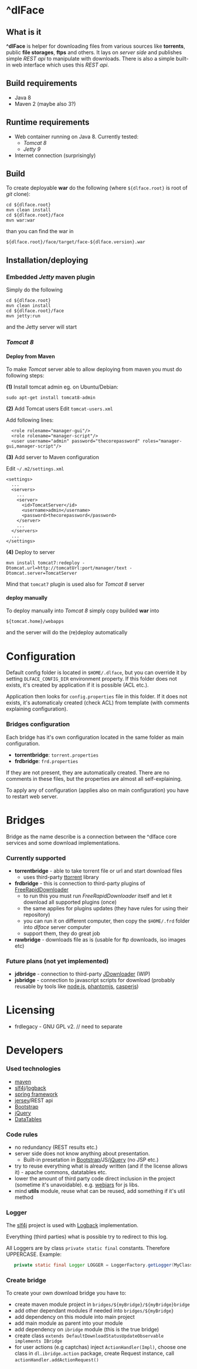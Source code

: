 # ^dlFace

## What is it
**^dlFace** is helper for downloading files from various sources like **torrents**, public **file storages**, **ftps** and others.
It lays on *server side* and publishes simple *REST api* to manipulate with downloads.
There is also a simple built-in web interface which uses this *REST api*.

## Build requirements
- Java 8
- Maven 2 (maybe also 3?)

## Runtime requirements
- Web container running on Java 8. Currently tested:
  - *Tomcat 8*
  - *Jetty 9*
- Internet connection (surprisingly)

## Build
To create deployable **war** do the following (where `${dlface.root}` is root of *git* clone):

```
cd ${dlface.root}
mvn clean install
cd ${dlface.root}/face
mvn war:war
```

than you can find the war in

`${dlface.root}/face/target/face-${dlface.version}.war`

## Installation/deploying

### Embedded *Jetty* maven plugin

Simply do the following
```
cd ${dlface.root}
mvn clean install
cd ${dlface.root}/face
mvn jetty:run
```
and the Jetty server will start

### *Tomcat 8*

#### Deploy from Maven
To make *Tomcat* server able to allow deploying from maven you must do following steps:

**(1)** Install tomcat admin
eg. on Ubuntu/Debian:

`sudo apt-get install tomcat8-admin`

**(2)** Add Tomcat users
Edit `tomcat-users.xml`

Add following lines:
```
  <role rolename="manager-gui"/>
  <role rolename="manager-script"/>
  <user username="admin" password="thecorepassword" roles="manager-gui,manager-script"/>
```

**(3)** Add server to Maven configuration

Edit  `~/.m2/settings.xml`
```
<settings>
  ...
  <servers>
    ...
    <server>
      <id>TomcatServer</id>
      <username>admin</username>
      <password>thecorepassword</password>
    </server>
    ...
  </servers>
  ...
</settings>
```

**(4)** Deploy to server
```
mvn install tomcat7:redeploy -Dtomcat.url=http://tomcatUrl:port/manager/text -Dtomcat.server=TomcatServer
```
Mind that `tomcat7` plugin is used also for *Tomcat 8* server

#### deploy manually
To deploy manually into *Tomcat 8* simply copy builded **war** into

`${tomcat.home}/webapps`

and the server will do the (re)deploy automatically

# Configuration
Default config folder is located in `$HOME/.dlface`, but you can override it by setting `DLFACE_CONFIG_DIR` environment property. If this folder does not exists, it's created by application if it is possible (ACL etc.).

Application then looks for `config.properties` file in this folder. If it does not exists, it's automaticaly created (check ACL) from template (with comments explaining configuration).

### Bridges configuration
Each bridge has it's own configuration located in the same folder as main configuration.

* **torrentbridge**: `torrent.properties`
* **frdbridge**: `frd.properties`

If they are not present, they are automatically created. There are no comments in these files, but the properties are almost all self-explaining.

To apply any of configuration (applies also on main configuration) you have to restart web server.



# Bridges
Bridge as the name describe is a connection between the ^dlface core services and some download implementations.

### Currently supported
* **torrentbridge** - able to take torrent file or url and start download files
     * uses third-party [ttorrent](https://github.com/mpetazzoni/ttorrent) library
* **frdbridge** - this is connection to third-party plugins of [FreeRapidDownloader](http://wordrider.net/freerapid/)
     * to run this you must run *FreeRapidDownloader* itself and let it download all supported plugins (once)
     * the same applies for plugins updates (they have rules for using their repository)
     * you can run it on different computer, then copy the `$HOME/.frd` folder into *dlface* server computer
     * support them, they do great job
* **rawbridge** - downloads file as is (usable for ftp downloads, iso images etc)

### Future plans (not yet implemented)
* **jdbridge** - connection to third-party [JDownloader](http://jdownloader.org/) (WIP)
* **jsbridge** - connection to javascript scripts for download (probably reusable by tools like [node.js](https://nodejs.org), [phantomjs](http://phantomjs.org/), [casperjs](http://casperjs.org/))

# Licensing

* frdlegacy - GNU GPL v2. // need to separate 


# Developers

### Used technologies
* [maven](https://maven.apache.org/)
* [slf4j](http://www.slf4j.org/)/[logback](http://logback.qos.ch/)
* [spring framework](https://spring.io/)
* [jersey](https://jersey.java.net/)/REST api
* [Bootstrap](http://getbootstrap.com/)
* [jQuery](https://jquery.com/)
* [DataTables](https://datatables.net/)

### Code rules
 * no redundancy (REST results etc.)
 * server side does not know anything about presentation. 
     * Built-in presetation in [Bootstrap](http://getbootstrap.com/)/JS/[jQuery](https://jquery.com/) (no JSP etc.)
 * try to reuse everything what is already written (and if the license allows it) - apache commons, datatables etc.
 * lower the amount of third party code direct inclusion in the project (sometime it's unavoidable). e.g. [webjars](http://www.webjars.org/) for js libs.
 * mind **utils** module, reuse what can be reused, add something if it's util method
  
### Logger
 The [slf4j](http://www.slf4j.org/) project is used with [Logback](http://logback.qos.ch/) implementation.

 Everything (third parties) what is possible try to redirect to this log.

 All Loggers are by class `private static final` constants. Therefore UPPERCASE.
 Example:
 ```java
    private static final Logger LOGGER = LoggerFactory.getLogger(MyClass.class);
 ```
 
### Create bridge
To create your own download bridge you have to:

* create maven module project in `bridges/${myBridge}/${myBridge}bridge`
* add other dependant modules if needed into `bridges/${myBridge}`
* add dependency on this module into main project
* add main module as parent into your module
* add dependency on `ibridge` module (this is the true bridge)
* create class `extends DefaultDownloadStatusUpdateObservable implements IBridge`
* for user actions (e.g captchas) inject `ActionHandler(Impl)`, choose one class in `dl.ibridge.action` package, create Request instance, call `actionHandler.addActionRequest()`